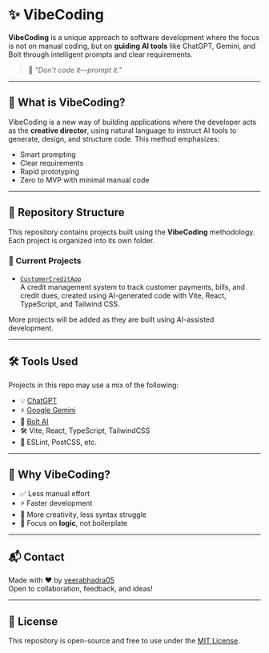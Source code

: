 # ✨ VibeCoding

**VibeCoding** is a unique approach to software development where the focus is not on manual coding, but on **guiding AI tools** like ChatGPT, Gemini, and Bolt through intelligent prompts and clear requirements.

> 🚀 *"Don't code it—prompt it."*

---

## 🤖 What is VibeCoding?

VibeCoding is a new way of building applications where the developer acts as the **creative director**, using natural language to instruct AI tools to generate, design, and structure code. This method emphasizes:
- Smart prompting
- Clear requirements
- Rapid prototyping
- Zero to MVP with minimal manual code

---

## 📂 Repository Structure

This repository contains projects built using the **VibeCoding** methodology. Each project is organized into its own folder.

### 📁 Current Projects

- [`CustomerCreditApp`](./Customer_Credits_Management_App)  
  A credit management system to track customer payments, bills, and credit dues, created using AI-generated code with Vite, React, TypeScript, and Tailwind CSS.

More projects will be added as they are built using AI-assisted development.

---

## 🛠️ Tools Used

Projects in this repo may use a mix of the following:

- 💡 [ChatGPT](https://chat.openai.com)
- ⚡ [Google Gemini](https://gemini.google.com/)
- 🤖 [Bolt AI](https://bolt.fun/)
- 🛠️ Vite, React, TypeScript, TailwindCSS
- 🔧 ESLint, PostCSS, etc.

---

## 📌 Why VibeCoding?

- ✅ Less manual effort
- ⚡ Faster development
- 🎨 More creativity, less syntax struggle
- 🧠 Focus on **logic**, not boilerplate

---

## 📬 Contact

Made with ❤️ by [veerabhadra05](https://github.com/veerabhadra05)  
Open to collaboration, feedback, and ideas!

---

## 📄 License

This repository is open-source and free to use under the [MIT License](LICENSE).
